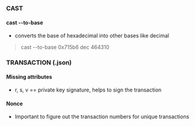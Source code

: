 ### CAST
#### cast --to-base
- converts the base of hexadecimal into other bases like decimal
> cast --to-base 0x715b6 dec
> 464310

### TRANSACTION (.json)
#### Missing attributes
- r, s, v == private key signature, helps to sign the transaction
#### Nonce
- Important to figure out the transaction numbers for unique transactions
